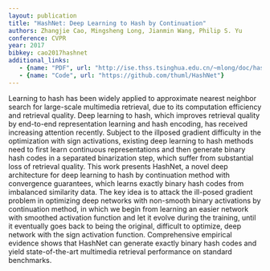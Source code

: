 ```yaml
---
layout: publication
title: "HashNet: Deep Learning to Hash by Continuation"
authors: Zhangjie Cao, Mingsheng Long, Jianmin Wang, Philip S. Yu
conference: CVPR
year: 2017
bibkey: cao2017hashnet
additional_links:
   - {name: "PDF", url: "http://ise.thss.tsinghua.edu.cn/~mlong/doc/hashnet-iccv17.pdf"}
   - {name: "Code", url: "https://github.com/thuml/HashNet"}   
---
```

Learning to hash has been widely applied to approximate nearest neighbor search for large-scale multimedia retrieval, due to its computation efficiency and retrieval quality. Deep learning to hash, which improves retrieval quality
by end-to-end representation learning and hash encoding,
has received increasing attention recently. Subject to the illposed gradient difficulty in the optimization with sign activations, existing deep learning to hash methods need to first
learn continuous representations and then generate binary
hash codes in a separated binarization step, which suffer
from substantial loss of retrieval quality.  This work presents
HashNet, a novel deep architecture for deep learning to
hash by continuation method with convergence guarantees,
which learns exactly binary hash codes from imbalanced
similarity data. The key idea is to attack the ill-posed gradient problem in optimizing deep networks with non-smooth
binary activations by continuation method, in which we begin from learning an easier network with smoothed activation function and let it evolve during the training, until it
eventually goes back to being the original, difficult to optimize, deep network with the sign activation function. Comprehensive empirical evidence shows that HashNet can generate exactly binary hash codes and yield state-of-the-art
multimedia retrieval performance on standard benchmarks.
